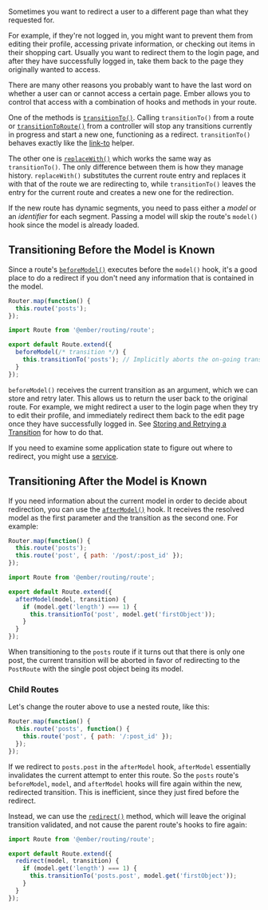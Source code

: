Sometimes you want to redirect a user to a different page than what they requested for.

For example, if they're not logged in, you might want to prevent them from editing their profile, accessing private information,
or checking out items in their shopping cart.
Usually you want to redirect them to the login page, and after they have successfully logged in, take them back to the page they originally wanted to access.

There are many other reasons you probably want to have the last word on whether a user can or cannot access a certain page.
Ember allows you to control that access with a combination of hooks and methods in your route.

One of the methods is [`transitionTo()`](https://api.emberjs.com/ember/3.9/classes/Route/methods/transitionTo?anchor=transitionTo).
Calling `transitionTo()` from a route or
[`transitionToRoute()`](https://api.emberjs.com/ember/3.9/classes/Controller/methods/transitionToRoute?anchor=transitionToRoute) from a controller will stop any transitions currently in progress and start a new one, functioning as a redirect.
`transitionTo()` behaves exactly like the [link-to](../../templates/links/) helper.

The other one is [`replaceWith()`](https://api.emberjs.com/ember/3.9/classes/Route/methods/replaceWith?anchor=replaceWith) which works the same way as `transitionTo()`.
The only difference between them is how they manage history.
`replaceWith()` substitutes the current route entry and replaces it with that of the route we are redirecting to,
while `transitionTo()` leaves the entry for the current route and creates a new one for the redirection.

If the new route has dynamic segments, you need to pass either a _model_ or an _identifier_ for each segment.
Passing a model will skip the route's `model()` hook since the model is already loaded.

## Transitioning Before the Model is Known

Since a route's [`beforeModel()`](https://api.emberjs.com/ember/3.9/classes/Route/methods/beforeModel?anchor=beforeModel) executes before the `model()` hook,
it's a good place to do a redirect if you don't need any information that is contained in the model.

```javascript {data-filename=app/router.js}
Router.map(function() {
  this.route('posts');
});
```

```javascript {data-filename=app/routes/index.js}
import Route from '@ember/routing/route';

export default Route.extend({
  beforeModel(/* transition */) {
    this.transitionTo('posts'); // Implicitly aborts the on-going transition.
  }
});
```

`beforeModel()` receives the current transition as an argument, which we can store and retry later.
This allows us to return the user back to the original route.
For example, we might redirect a user to the login page when they try to edit their profile, and immediately redirect
them back to the edit page once they have successfully logged in.
See [Storing and Retrying a Transition](../preventing-and-retrying-transitions/#toc_storing-and-retrying-a-transition)
for how to do that.

If you need to examine some application state to figure out where to redirect,
you might use a [service](../../applications/services/).

## Transitioning After the Model is Known

If you need information about the current model in order to decide about redirection, you can use the [`afterModel()`](https://api.emberjs.com/ember/3.9/classes/Route/methods/afterModel?anchor=afterModel) hook.
It receives the resolved model as the first parameter and the transition as the second one.
For example:

```javascript {data-filename=app/router.js}
Router.map(function() {
  this.route('posts');
  this.route('post', { path: '/post/:post_id' });
});
```

```javascript {data-filename=app/routes/posts.js}
import Route from '@ember/routing/route';

export default Route.extend({
  afterModel(model, transition) {
    if (model.get('length') === 1) {
      this.transitionTo('post', model.get('firstObject'));
    }
  }
});
```

When transitioning to the `posts` route if it turns out that there is only one post,
the current transition will be aborted in favor of redirecting to the `PostRoute`
with the single post object being its model.

### Child Routes

Let's change the router above to use a nested route, like this:

```javascript {data-filename=app/router.js}
Router.map(function() {
  this.route('posts', function() {
    this.route('post', { path: '/:post_id' });
  });
});
```

If we redirect to `posts.post` in the `afterModel` hook, `afterModel`
essentially invalidates the current attempt to enter this route. So the `posts`
route's `beforeModel`, `model`, and `afterModel` hooks will fire again within
the new, redirected transition. This is inefficient, since they just fired
before the redirect.

Instead, we can use the [`redirect()`](https://api.emberjs.com/ember/3.9/classes/Route/methods/redirect?anchor=redirect) method, which will leave the original
transition validated, and not cause the parent route's hooks to fire again:

```javascript {data-filename=app/routes/posts.js}
import Route from '@ember/routing/route';

export default Route.extend({
  redirect(model, transition) {
    if (model.get('length') === 1) {
      this.transitionTo('posts.post', model.get('firstObject'));
    }
  }
});
```

<!-- eof - needed for pages that end in a code block  -->
